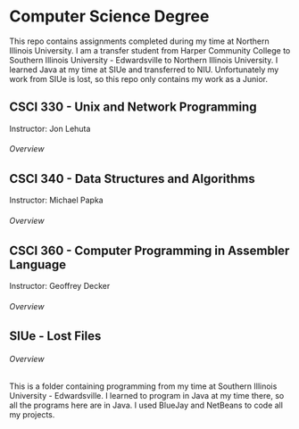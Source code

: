 # Computer Science Degree
This repo contains assignments completed during my time at Northern Illinois University. I am a transfer student from Harper Community College to Southern Illinois University - Edwardsville to Northern Illinois University. I learned Java at my time at SIUe and transferred to NIU. Unfortunately my work from SIUe is lost, so this repo only contains my work as a Junior. 

## CSCI 330 - Unix and Network Programming
Instructor: Jon Lehuta
###### Overview


## CSCI 340 - Data Structures and Algorithms
Instructor: Michael Papka
###### Overview


## CSCI 360 - Computer Programming in Assembler Language
Instructor: Geoffrey Decker
###### Overview


## SIUe - Lost Files
###### Overview
This is a folder containing programming from my time at Southern Illinois University - Edwardsville. I learned to program in Java at my time there, so all the programs here are in Java. I used BlueJay and NetBeans to code all my projects.
